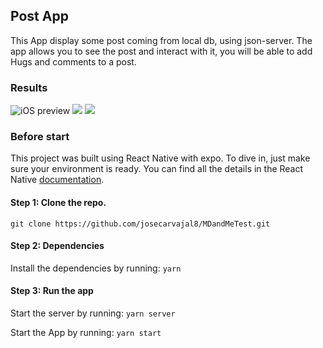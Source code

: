 ## Post App

This App display some post coming from local db, using json-server. The app allows you to see the post and interact with it, you will be able to add Hugs and comments to a post.

### Results

![iOS preview](https://i.giphy.com/media/v1.Y2lkPTc5MGI3NjExZXkwOTRuN2x0cjIyZnFmOW1wNGMxdnRob3V6cWdkMmF1cXdkdG9yYiZlcD12MV9pbnRlcm5hbF9naWZfYnlfaWQmY3Q9Zw/ozeILD7FqWUarp6Pbw/giphy.gif) ![](https://i.giphy.com/media/v1.Y2lkPTc5MGI3NjExNjBpNTJhZmF4cnRqNzV6bWx3b3NwdjBsNGRhazV4a29xazYwajZyYyZlcD12MV9pbnRlcm5hbF9naWZfYnlfaWQmY3Q9Zw/n06osa8UDDj9VUN1ju/giphy.gif) ![](https://i.giphy.com/media/v1.Y2lkPTc5MGI3NjExdnlkYjU2Nmo1cWMzbXBva3l0dWJiYmthaDgwY21wczd5MXJpeXd3OSZlcD12MV9pbnRlcm5hbF9naWZfYnlfaWQmY3Q9Zw/8p6DAiMx9VcreSfxqj/giphy.gif)


### Before start

This project was built using React Native with expo. To dive in, just make sure your environment is ready. You can find all the details in the React Native [documentation](https://reactnative.dev/docs/environment-setup).

#### Step 1: Clone the repo.

`git clone https://github.com/josecarvajal8/MDandMeTest.git`

#### Step 2: Dependencies

Install the dependencies by running:
`yarn`

#### Step 3: Run the app

Start the server by running:
`yarn server`

Start the App by running:
`yarn start`
